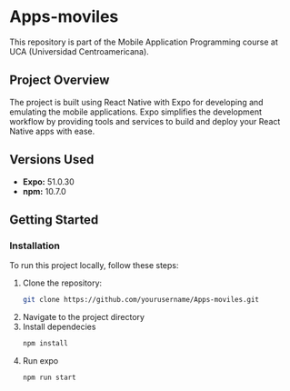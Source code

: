 # Apps-moviles

This repository is part of the Mobile Application Programming course at UCA (Universidad Centroamericana).

## Project Overview

The project is built using React Native with Expo for developing and emulating the mobile applications. Expo simplifies the development workflow by providing tools and services to build and deploy your React Native apps with ease.

## Versions Used

- **Expo:** 51.0.30
- **npm:** 10.7.0

## Getting Started

### Installation

To run this project locally, follow these steps:

1. Clone the repository:
   ```bash
   git clone https://github.com/yourusername/Apps-moviles.git

2. Navigate to the project directory
3. Install dependecies
   ```bash
   npm install
4. Run expo
   ```bash
   npm run start


